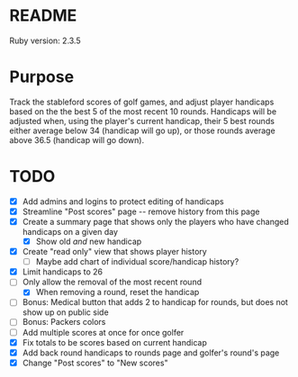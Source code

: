 # README

Ruby version: 2.3.5

# Purpose
Track the stableford scores of golf games, and adjust player handicaps based on
the the best 5 of the most recent 10 rounds. Handicaps will be adjusted when,
using the player's current handicap, their 5 best rounds either average below 34
(handicap will go up), or those rounds average above 36.5 (handicap will go down).

# TODO
- [x] Add admins and logins to protect editing of handicaps
- [x] Streamline "Post scores" page -- remove history from this page
- [x] Create a summary page that shows only the players who have changed handicaps on a given day
  - [x] Show old _and_ new handicap
- [x] Create "read only" view that shows player history
  - [ ] Maybe add chart of individual score/handicap history?
- [x] Limit handicaps to 26
- [ ] Only allow the removal of the most recent round
  - [x] When removing a round, reset the handicap
- [ ] Bonus: Medical button that adds 2 to handicap for rounds, but does not show up on public side
- [ ] Bonus: Packers colors
- [ ] Add multiple scores at once for once golfer
- [x] Fix totals to be scores based on current handicap
- [x] Add back round handicaps to rounds page and golfer's round's page
- [x] Change "Post scores" to "New scores"
